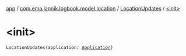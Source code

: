 [app](../../index.md) / [com.ema.jannik.logbook.model.location](../index.md) / [LocationUpdates](index.md) / [&lt;init&gt;](./-init-.md)

# &lt;init&gt;

`LocationUpdates(application: `[`Application`](https://developer.android.com/reference/android/app/Application.html)`)`